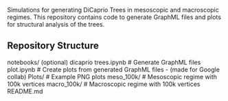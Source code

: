 Simulations for generating DiCaprio Trees in mesoscopic and macroscopic regimes.
This repository contains code to generate GraphML files and plots for structural analysis of the trees.


## Repository Structure
notebooks/ (optional)
    dicaprio trees.ipynb   # Generate GraphML files
    plot.ipynb             # Create plots from generated GraphML files - (made for Google collab)
Plots/                     # Example PNG plots
   meso_100k/          # Mesoscopic regime with 100k vertices
   macro_100k/         # Macroscopic regime with 100k vertices
README.md
